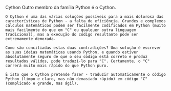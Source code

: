 Cython
Outro membro da família Python é o Cython.

    O Cython é uma das várias soluções possíveis para a mais dolorosa das características de Python - a falta de eficiência. Grandes e complexos cálculos matemáticos podem ser facilmente codificados em Python (muito mais facilmente do que em "C" ou qualquer outra linguagem tradicional), mas a execução do código resultante pode ser extremamente demorada.

    Como são conciliadas estas duas contradições? Uma solução é escrever as suas ideias matemáticas usando Python, e quando estiver absolutamente seguro de que o seu código está correto e produz resultados válidos, pode traduzi-lo para "C". Certamente, o "C" correrá muito mais rápido do que Python puro.

    É isto que o Cython pretende fazer - traduzir automaticamente o código Python (limpo e claro, mas não demasiado rápido) em código "C" (complicado e grande, mas ágil).